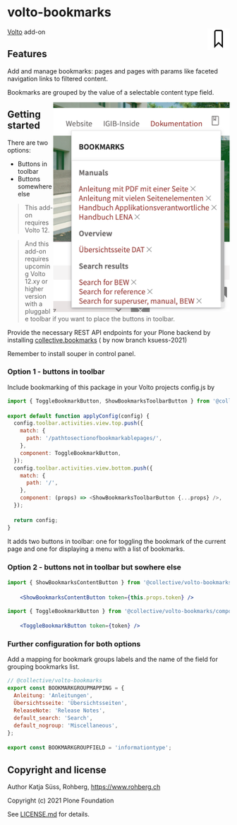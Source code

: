# volto-bookmarks

<img align="right" width="50" alt="volto-bookmarks" src="./src/icons/bookmark.svg" />


[Volto](https://github.com/plone/volto) add-on

## Features

Add and manage bookmarks: pages and pages with params like faceted navigation links to filtered content.

Bookmarks are grouped by the value of a selectable content type field.


<img align="right" width="400px" alt="volto-bookmarks" src="./src/readmeillustration/bookmarks_somewhereelse.png" />

## Getting started

There are two options:

- Buttons in toolbar
- Buttons somewhere else

> This add-on requires Volto 12.

> And this add-on requires upcoming Volto 12.xy or higher version with a pluggable toolbar if you want to place the buttons in toolbar.

Provide the necessary REST API endpoints for your Plone backend by installing [collective.bookmarks](https://github.com/collective/collective.bookmarks.git) ( by now branch ksuess-2021)

Remember to install souper in control panel.


### Option 1 - buttons in toolbar

Include bookmarking of this package in your Volto projects config.js by

```js
import { ToggleBookmarkButton, ShowBookmarksToolbarButton } from '@collective/volto-bookmarks/components';

export default function applyConfig(config) {
  config.toolbar.activities.view.top.push({
    match: {
      path: '/pathtosectionofbookmarkablepages/',
    },
    component: ToggleBookmarkButton,
  });
  config.toolbar.activities.view.bottom.push({
    match: {
      path: '/',
    },
    component: (props) => <ShowBookmarksToolbarButton {...props} />,
  });

  return config;
}
```

It adds two buttons in toolbar: one for toggling the bookmark of the current page and one for displaying a menu with a list of bookmarks.

### Option 2 - buttons not in toolbar but sowhere else


```jsx
import { ShowBookmarksContentButton } from '@collective/volto-bookmarks/components';

    <ShowBookmarksContentButton token={this.props.token} />

```

```jsx
import { ToggleBookmarkButton } from '@collective/volto-bookmarks/components';

    <ToggleBookmarkButton token={token} />

```

### Further configuration for both options

Add a mapping for bookmark groups labels and the name of the field for grouping bookmarks list.

```js
// @collective/volto-bookmarks
export const BOOKMARKGROUPMAPPING = {
  Anleitung: 'Anleitungen',
  Übersichtsseite: 'Übersichtsseiten',
  ReleaseNote: 'Release Notes',
  default_search: 'Search',
  default_nogroup: 'Miscellaneous',
};

export const BOOKMARKGROUPFIELD = 'informationtype';
````

## Copyright and license

Author Katja Süss, Rohberg, 
https://www.rohberg.ch

Copyright (c) 2021 Plone Foundation

See [LICENSE.md](https://github.com/collective/volto-bookmarks/blob/master/LICENSE.md) for details.
